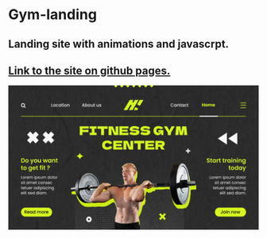 ﻿<h1>Gym-landing</h1>
 
<h2>Landing site with animations and javascrpt.</h2>

<h2>
  <a href="https://codui.github.io/gym-landing/" target="_parent">Link to the site on github pages.</a>
</h2>

![](img/site.png)
